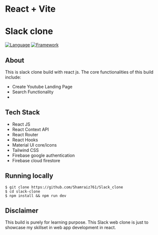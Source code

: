 # React + Vite

# Slack clone

[![Language](https://img.shields.io/badge/Language-Javascript-blue.svg?style=flat)](https://www.javascript.com/)
[![Framework](https://img.shields.io/badge/Framework-Reactjs-brightgreen.svg?style=flat)](https://reactjs.org/)


## About

This is slack clone build with react js. The core functionalities of this build include:


- Create Youtube Landing Page
- Search Functionality
- 

## Tech Stack

- React JS
- React Context API
- React Router
- React Hooks
- Material UI core/icons
- Tailwind CSS
- Firebase google authentication
- Firebase cloud firestore




## Running locally

`$ git clone https://github.com/Shamraiz761/Slack_clone` <br/>
`$ cd slack-clone` <br/>
`$ npm install && npm run dev` <br/>

## Disclaimer

This build is purely for learning purpose. This Slack web clone is just to showcase my skillset in web app development in react.
